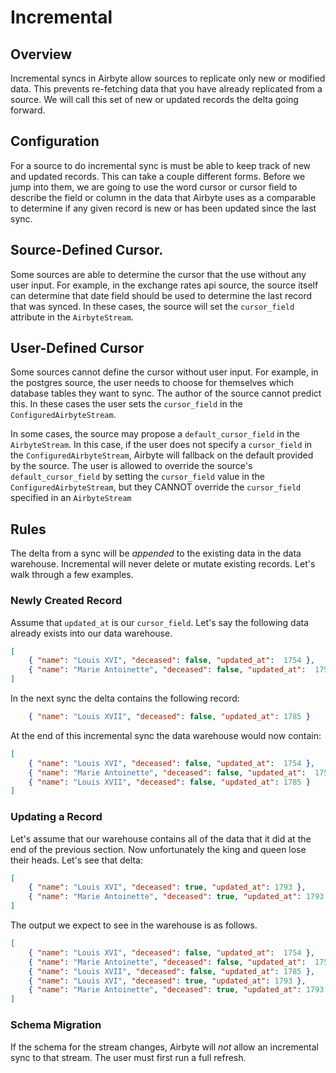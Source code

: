 # Incremental

## Overview

Incremental syncs in Airbyte allow sources to replicate only new or modified data. This prevents re-fetching data that you have already replicated from a source. We will call this set of new or updated records the delta going forward.

## Configuration
For a source to do incremental sync is must be able to keep track of new and updated records. This can take a couple different forms. Before we jump into them, we are going to use the word cursor or cursor field to describe the field or column in the data that Airbyte uses as a comparable to determine if any given record is new or has been updated since the last sync.

## Source-Defined Cursor.
Some sources are able to determine the cursor that the use without any user input. For example, in the exchange rates api source, the source itself can determine that date field should be used to determine the last record that was synced. In these cases, the source will set the `cursor_field` attribute in the `AirbyteStream`.

## User-Defined Cursor
Some sources cannot define the cursor without user input. For example, in the postgres source, the user needs to choose for themselves which database tables they want to sync. The author of the source cannot predict this. In these cases the user sets the `cursor_field` in the `ConfiguredAirbyteStream`.

In some cases, the source may propose a `default_cursor_field` in the `AirbyteStream`. In this case, if the user does not specify a `cursor_field` in the `ConfiguredAirbyteStream`, Airbyte will fallback on the default provided by the source. The user is allowed to override the source's `default_cursor_field` by setting the `cursor_field` value in the `ConfiguredAirbyteStream`, but they CANNOT override the `cursor_field` specified in an `AirbyteStream`

## Rules
The delta from a sync will be _appended_ to the existing data in the data warehouse. Incremental will never delete or mutate existing records. Let's walk through a few examples.

### Newly Created Record

Assume that `updated_at` is our `cursor_field`. Let's say the following data already exists into our data warehouse.
```json
[
    { "name": "Louis XVI", "deceased": false, "updated_at":  1754 },
    { "name": "Marie Antoinette", "deceased": false, "updated_at":  1755 }
]
```

In the next sync the delta contains the following record:
```json
    { "name": "Louis XVII", "deceased": false, "updated_at": 1785 }
```

At the end of this incremental sync the data warehouse would now contain:
```json
[
    { "name": "Louis XVI", "deceased": false, "updated_at":  1754 },
    { "name": "Marie Antoinette", "deceased": false, "updated_at":  1755 },
    { "name": "Louis XVII", "deceased": false, "updated_at": 1785 }
]
```

### Updating a Record
Let's assume that our warehouse contains all of the data that it did at the end of the previous section. Now unfortunately the king and queen lose their heads. Let's see that delta:
```json
[
    { "name": "Louis XVI", "deceased": true, "updated_at": 1793 },
    { "name": "Marie Antoinette", "deceased": true, "updated_at": 1793 }
]
```

The output we expect to see in the warehouse is as follows.
```json
[
    { "name": "Louis XVI", "deceased": false, "updated_at":  1754 },
    { "name": "Marie Antoinette", "deceased": false, "updated_at":  1755 },
    { "name": "Louis XVII", "deceased": false, "updated_at": 1785 },
    { "name": "Louis XVI", "deceased": true, "updated_at": 1793 },
    { "name": "Marie Antoinette", "deceased": true, "updated_at": 1793 }
]
```

### Schema Migration
If the schema for the stream changes, Airbyte will _not_ allow an incremental sync to that stream. The user must first run a full refresh.
